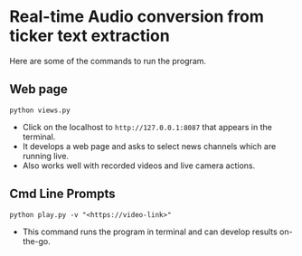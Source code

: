 # Real-time Audio conversion from ticker text extraction

Here are some of the commands to run the program.

## Web page
`python views.py`
- Click on the localhost to `http://127.0.0.1:8087` that appears in the terminal.
- It develops a web page and asks to select news channels which are running live.
- Also works well with recorded videos and live camera actions.

## Cmd Line Prompts
`python play.py -v "<https://video-link>"`

- This command runs the program in terminal and can develop results on-the-go.